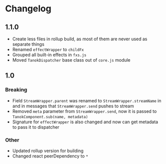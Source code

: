 # Changelog

## 1.1.0

* Create less files in rollup build, as most of them are never used as separate things
* Renamed `effectWrapper` to `childFx`
* Grouped all built-in effects in `fxs.js`
* Moved `TanokDispatcher` base class out of `core.js` module


## 1.0

### Breaking
*  Field `StreamWrapper.parent` was renamed to `StreamWrapper.streamName` in  and in messages that `StreamWrapper.send` pushes to stream
* Removed `meta` parameter from `StreamWrapper.send`, now it is passed to `TanokComponent.sub(name, metadata)`
* Signature for `effectWrapper` is also changed and now can get metadata to pass it to dispatcher

### Other
* Updated rollup version for building
* Changed react peerDependency to `*`
